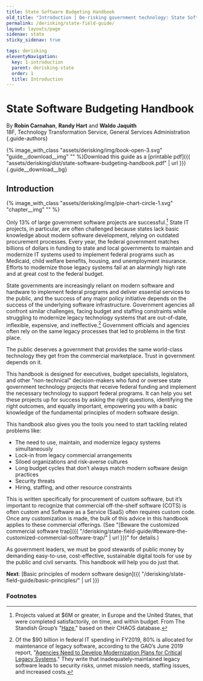```yaml
---
title: State Software Budgeting Handbook
old_title: "Introduction | De-risking government technology: State Software Budgeting Handbook | 18F"
permalink: /derisking/state-field-guide/
layout: layouts/page
sidenav: state
sticky_sidenav: true

tags: derisking
eleventyNavigation:
  key: 1-introduction
  parent: derisking-state
  order: 1
  title: Introduction
---
```


# State Software Budgeting Handbook

By **Robin Carnahan**, **Randy Hart** and **Waldo Jaquith**<br>
18F, Technology Transformation Service, General Services Administration
{.guide-authors}

{% image_with_class "assets/derisking/img/book-open-3.svg" "guide__download__img" "" %}Download this guide as a [printable pdf]({{ "assets/derisking/dist/state-software-budgeting-handbook.pdf" | url }})
{.guide__download__bg}

## Introduction

<div markdown="1" class="chapter__img-container">
  {% image_with_class "assets/derisking/img/pie-chart-circle-1.svg" "chapter__img" "" %}
</div>

Only 13% of large government software projects are successful.[^13pct] State IT projects, in particular, are often challenged because states lack basic knowledge about modern software development, relying on outdated procurement processes. Every year, the federal government matches billions of dollars in funding to state and local governments to maintain and modernize IT systems used to implement federal programs such as Medicaid, child welfare benefits, housing, and unemployment insurance. Efforts to modernize those legacy systems fail at an alarmingly high rate and at great cost to the federal budget.

State governments are increasingly reliant on modern software and hardware to implement federal programs and deliver essential services to the public, and the success of any major policy initiative depends on the success of the underlying software infrastructure. Government agencies all confront similar challenges, facing budget and staffing constraints while struggling to modernize legacy technology systems that are out-of-date, inflexible, expensive, and ineffective.[^ineffective] Government officials and agencies often rely on the same legacy processes that led to problems in the first place.

The public deserves a government that provides the same world-class technology they get from the commercial marketplace. Trust in government depends on it.

This handbook is designed for executives, budget specialists, legislators, and other "non-technical" decision-makers who fund or oversee state government technology projects that receive federal funding and implement the necessary technology to support federal programs. It can help you set these projects up for success by asking the right questions, identifying the right outcomes, and equally important, empowering you with a basic knowledge of the fundamental principles of modern software design.

This handbook also gives you the tools you need to start tackling related problems like:

- The need to use, maintain, and modernize legacy systems simultaneously
- Lock-in from legacy commercial arrangements
- Siloed organizations and risk-averse cultures
- Long budget cycles that don’t always match modern software design practices
- Security threats
- Hiring, staffing, and other resource constraints

This is written specifically for procurement of custom software, but it’s important to recognize that commercial off-the-shelf software (COTS) is often custom and Software as a Service (SaaS) often requires custom code. Once any customization is made, the bulk of this advice in this handbook applies to these commercial offerings. (See "[Beware the customized commercial software trap]({{ "/derisking/state-field-guide/#beware-the-customized-commercial-software-trap/" | url }})" for details.)

As government leaders, we must be good stewards of public money by demanding easy-to-use, cost-effective, sustainable digital tools for use by the public and civil servants. This handbook will help you do just that.

**Next**: [Basic principles of modern software design]({{ "/derisking/state-field-guide/basic-principles/" | url }})

### Footnotes
[^13pct]: Projects valued at $6M or greater, in Europe and the United States, that were completed satisfactorily, on time, and within budget. From The Standish Group’s "<a href="https://www.standishgroup.com/sample_research_files/Haze4.pdf">Haze</a>," based on their CHAOS database.

[^ineffective]: Of the $90 billion in federal IT spending in FY2019, 80% is allocated for maintenance of legacy software, according to the GAO’s June 2019 report, "<a href="https://www.gao.gov/products/GAO-19-471">Agencies Need to Develop Modernization Plans for Critical Legacy Systems</a>." They write that inadequately-maintained legacy software leads to security risks, unmet mission needs, staffing issues, and increased costs.
